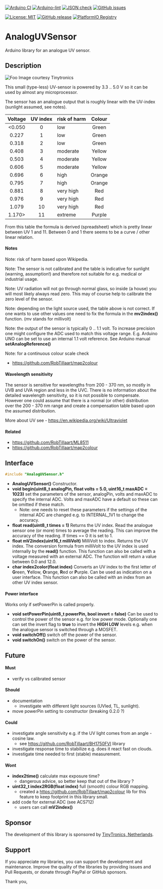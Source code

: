 
[![Arduino CI](https://github.com/RobTillaart/AnalogUVSensor/workflows/Arduino%20CI/badge.svg)](https://github.com/marketplace/actions/arduino_ci)
[![Arduino-lint](https://github.com/RobTillaart/AnalogUVSensor/actions/workflows/arduino-lint.yml/badge.svg)](https://github.com/RobTillaart/AnalogUVSensor/actions/workflows/arduino-lint.yml)
[![JSON check](https://github.com/RobTillaart/AnalogUVSensor/actions/workflows/jsoncheck.yml/badge.svg)](https://github.com/RobTillaart/AnalogUVSensor/actions/workflows/jsoncheck.yml)
[![GitHub issues](https://img.shields.io/github/issues/RobTillaart/AnalogUVSensor.svg)](https://github.com/RobTillaart/AnalogUVSensor/issues)

[![License: MIT](https://img.shields.io/badge/license-MIT-green.svg)](https://github.com/RobTillaart/AnalogUVSensor/blob/master/LICENSE)
[![GitHub release](https://img.shields.io/github/release/RobTillaart/AnalogUVSensor.svg?maxAge=3600)](https://github.com/RobTillaart/AnalogUVSensor/releases)
[![PlatformIO Registry](https://badges.registry.platformio.org/packages/robtillaart/library/AnalogUVSensor.svg)](https://registry.platformio.org/libraries/robtillaart/AnalogUVSensor)


# AnalogUVSensor

Arduino library for an analogue UV sensor.


## Description

![Foo](https://www.tinytronics.nl/shop/image/cache/catalog/products/product-003601/uv-light-sensor-module-200-370nm-80x80w.jpg)
Image courtesy Tinytronics

This small (type-less) UV-sensor is powered by 3.3 .. 5.0 V so it can be used by almost any microprocessor.

The sensor has an analogue output that is roughly linear with the UV-index (sunlight assumed, see notes).


|  Voltage  |  UV index  |  risk of harm  |  Colour   |
|:---------:|:----------:|:---------------|:---------:|
|   <0.050  |     0      |  low           |  Green    |
|   0.227   |     1      |  low           |  Green    |
|   0.318   |     2      |  low           |  Green    |
|   0.408   |     3      |  moderate      |  Yellow   |
|   0.503   |     4      |  moderate      |  Yellow   |
|   0.606   |     5      |  moderate      |  Yellow   |
|   0.696   |     6      |  high          |  Orange   |
|   0.795   |     7      |  high          |  Orange   |
|   0.881   |     8      |  very high     |  Red      |
|   0.976   |     9      |  very high     |  Red      |
|   1.079   |    10      |  very high     |  Red      |
|   1.170>  |    11      |  extreme       |  Purple   |


From this table the formula is derived (spreadsheet) which is pretty linear between UV 1 and 11.
Between 0 and 1 there seems to be a curve / other linear relation.


#### Notes

Note: risk of harm based upon Wikipedia.

Note: The sensor is not calibrated and the table is indicative for sunlight (warning, assumption!)
and therefore not suitable for e.g. medical or industrial usage.

Note: UV radiation will not go through normal glass, so inside (a house) you will most likely always read zero.
This may of course help to calibrate the zero level of the sensor.

Note: depending on the light source used, the table above is not correct.
If one wants to use other values one need to fix the formula in the **mv2index()** function.
(mv stands for millivolt)

Note: the output of the sensor is typically 0 .. 1.1 volt. To increase precision one might configure
the ADC used to match this voltage range. E.g. Arduino UNO can be set to use an internal 1.1 volt reference.
See Arduino manual **setAnalogReference()**

Note: for a continuous colour scale check
- https://github.com/RobTillaart/map2colour


#### Wavelength sensitivity

The sensor is sensitive for wavelengths from 200 - 370 nm, so mostly in UVB and UVA region and less in the UVC.
There is no information about the detailed wavelength sensitivity, so it is not possible to compensate.
However one could assume that there is a normal (or other) distribution over the 200 - 370 nm range and create
a compensation table based upon the assumed distribution.

More about UV see - https://en.wikipedia.org/wiki/Ultraviolet


#### Related

- https://github.com/RobTillaart/ML8511
- https://github.com/RobTillaart/map2colour


## Interface

```cpp
#include "AnalogUVSensor.h"
```

- **AnalogUVSensor()** Constructor.
- **void begin(uint8_t analogPin, float volts = 5.0, uint16_t maxADC = 1023)**
set the parameters of the sensor, analogPin, volts and maxADC to specify the internal ADC.
Volts and maxADC have a default so these can be omitted if these match.
  - Note: one needs to reset these parameters if the settings of the internal ADC are
changed e.g. to INTERNAL_1V1 to change the accuracy.
- **float read(uint8_t times = 1)** Returns the UV index.
Read the analogue sensor one (or more) times to average the reading.
This can improve the accuracy of the reading.
If times == 0 it is set to 1.
- **float mV2index(uint16_t milliVolt)** MilliVolt to index. Returns the UV index.
The conversion formula from milliVolt to the UV index is used internally by the **read()** function.
This function can also be called with a voltage measured with an external ADC.
The function will return a value between 0.0 and 12.0.
- **char index2color(float index)** Converts an UV index to the first letter of **G**reen,
**Y**ellow, **O**range, **R**ed or **P**urple.
Can be used as indication on a user interface.
This function can also be called with an index from an other UV index sensor.


#### Power interface

Works only if setPowerPin is called properly.

- **void setPowerPin(uint8_t powerPin, bool invert = false)**
Can be used to control the power of the sensor e.g. for low power mode.
Optionally one can set the invert flag to **true** to invert the **HIGH LOW** levels
e.g. when the analogue sensor is switched through a MOSFET.
- **void switchOff()** switch off the power of the sensor.
- **void switchOn()** switch on the power of the sensor.


## Future

#### Must

- verify vs calibrated sensor

#### Should

- documentation
  - investigate with different light sources (UVled, TL, sunlight).
- move powerPin setting to constructor (breaking 0.2.0 ?)

#### Could

- investigate angle sensitivity e.g. if the UV light comes from an angle - cosine law.
  - see https://github.com/RobTillaart/BH1750FVI library
- investigate response time to stabilize e.g. does it react fast on clouds.
- investigate time needed to first (stable) measurement.


#### Wont

- **index2time()** calculate max exposure time?
  - dangerous advice, so better keep that out of the library ?
- **uint32_t index2RGB(float index)** full (smooth) colour RGB mapping.
  - created a https://github.com/RobTillaart/map2colour lib for this feature
    to keep footprint in this library small.
- add code for external ADC (see ACS712)
  - users can call **mV2index()**


## Sponsor

The development of this library is sponsored by [TinyTronics, Netherlands](https://www.tinytronics.nl/shop/nl).


## Support

If you appreciate my libraries, you can support the development and maintenance.
Improve the quality of the libraries by providing issues and Pull Requests, or
donate through PayPal or GitHub sponsors.

Thank you,

